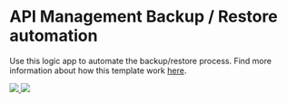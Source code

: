  # API Management Backup / Restore automation

Use this logic app to automate the backup/restore process. Find more information about how this template work <a href="https://notetoself.tech/2018/06/25/automating-api-management-backup-and-restore-with-logic-apps/" target="_blank">here</a>.

<a href="https://portal.azure.com/#create/Microsoft.Template/uri/https%3A%2F%2Fraw.githubusercontent.com%2Fwsilveiranz%2Fapimbackuprestore%2Fmaster%2Fazuredeploy.json" target="_blank">
    <img src="http://azuredeploy.net/deploybutton.png"/>
</a>
<a href="http://armviz.io/#/?load=https%3A%2F%2Fraw.githubusercontent.com%2Fwsilveiranz%2Fapimbackuprestore%2Fazuredeploy.json" target="_blank">
    <img src="http://armviz.io/visualizebutton.png"/>
</a>

